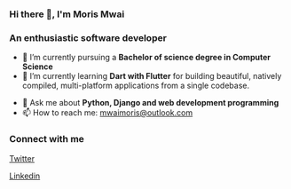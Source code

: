 ### Hi there 👋, I'm Moris Mwai 
### An enthusiastic software developer 



- 🔭 I’m currently pursuing a <b>Bachelor of science degree in Computer Science</b> 
- 🌱 I’m currently learning <b>Dart with Flutter</b> for building beautiful, natively compiled, multi-platform applications from a single codebase.
<!--- 👯 I’m looking to collaborate on ...-->
<!--- 🤔 I’m looking for help with ...-->
- 💬 Ask me about <b>Python, Django and web development programming</b>
- 📫 How to reach me: mwaimoris@outlook.com
<!--- 😄 Pronouns: ...-->
<!--- ⚡ Fun fact: ...-->
### Connect with me

<a href="https://twitter.com/moriss_em">Twitter <i class="fa fa-twitter"></i></a>


<a href="https://www.linkedin.com/in/moris-m">Linkedin <i class="fa fa-linkedin"></i></a>

 


 





 





 



